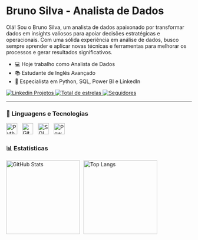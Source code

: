 # Bruno Silva - Analista de Dados
Olá! Sou o Bruno Silva, um analista de dados apaixonado por transformar dados em insights valiosos para apoiar decisões estratégicas e operacionais. Com uma sólida experiência em análise de dados, busco sempre aprender e aplicar novas técnicas e ferramentas para melhorar os processos e gerar resultados significativos.
- 💻 Hoje trabalho como Analista de Dados
- 📚 Estudante de Inglês Avançado
- 🧠 Especialista em Python, SQL, Power BI e LinkedIn

<p align="left">
    <a href="https://www.linkedin.com/in/eu-bruno-silva/">
        <img 
            alt="Linkedin Projetos" 
            title="Veja meu Linkedin" 
            src="https://img.shields.io/badge/-LinkedIn-%230077B5?style=for-the-badge&logo=linkedin&logoColor=white"
        />
    </a> 
    <a href="https://github.com/eubrunosilvadev16?tab=repositories">
        <img 
            alt="Total de estrelas" 
            title="Total de estrelas GitHub" 
            src="https://custom-icon-badges.demolab.com/github/stars/Larissakich?color=55960c&style=for-the-badge&labelColor=488207&logo=star&label=estrelas"
        />
    </a>
    <a href="href="https://github.com/eubrunosilvadev16">
        <img 
            alt="Seguidores" 
            title="Me siga no GitHub" 
            src="https://custom-icon-badges.demolab.com/github/followers/Larissakich?color=236ad3&labelColor=1155ba&style=for-the-badge&logo=github&label=Seguidores&logoColor=white"
        />
    </a>
</p>

---

### 🤖 Linguagens e Tecnologias

<img 
    align="left" 
    alt="Python" 
    title="Python"
    width="30px" 
    style="padding-right: 10px;" 
    src="https://cdn.jsdelivr.net/gh/devicons/devicon@latest/icons/python/python-original.svg" 
/>
<img 
    align="left" 
    alt="Git" 
    title="Git"
    width="30px" 
    style="padding-right: 10px;" 
    src="https://cdn.jsdelivr.net/gh/devicons/devicon@latest/icons/git/git-original.svg" 
/>
<img 
    align="left" 
    alt="SQL" 
    title="SQL"
    width="30px" 
    style="padding-right: 10px;" 
    src="https://img.icons8.com/?size=100&id=J6KcaRLsTgpZ&format=png&color=000000" 
/>
<img 
    align="left" 
    alt="Power BI" 
    title="Power BI"
    width="30px" 
    style="padding-right: 10px;" 
    src="https://img.icons8.com/?size=100&id=qYfwpsRXEcpc&format=png&color=000000" 
/>


<br/>
<br/>

### 📊 Estatísticas

<p align="left">
  <img 
    alt="GitHub Stats" 
    height="200" 
    style="float: left; margin-right: 10px;" 
    src="https://github-readme-stats.vercel.app/api?username=eubrunosilvadev16&show_icons=true&theme=tokyonight&include_all_commits=true&locale=pt-br" 
  />

  <img 
    alt="Top Langs" 
    height="200" 
    style="float: left;" 
    src="https://github-readme-stats.vercel.app/api/top-langs/?username=eubrunosilvadev16&theme=tokyonight&layout=compact&custom_title=Tecnologias&langs_count=9" 
  />
</p>
